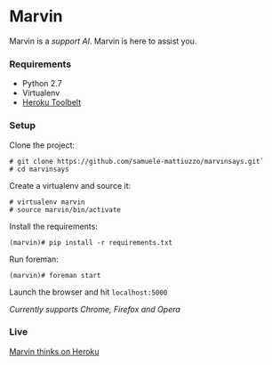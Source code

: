 # Marvin

Marvin is a *support AI*. Marvin is here to assist you.

### Requirements

* Python 2.7
* Virtualenv
* [Heroku Toolbelt](https://toolbelt.heroku.com/)

### Setup

Clone the project:
```
# git clone https://github.com/samuele-mattiuzzo/marvinsays.git`
# cd marvinsays
```

Create a virtualenv and source it:
```
# virtualenv marvin
# source marvin/bin/activate
```

Install the requirements:
```
(marvin)# pip install -r requirements.txt
```

Run foreman:
```
(marvin)# foreman start
```

Launch the browser and hit `localhost:5000`

*Currently supports Chrome, Firefox and Opera*

### Live

[Marvin thinks on Heroku](http://marvinthinks.herokuapp.com)
